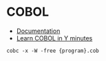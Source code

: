 # COBOL

- [Documentation](https://devdocs.io/gnu_cobol/)
- [Learn COBOL in Y minutes](https://learnxinyminutes.com/docs/cobol/)

```
cobc -x -W -free {program}.cob
```
